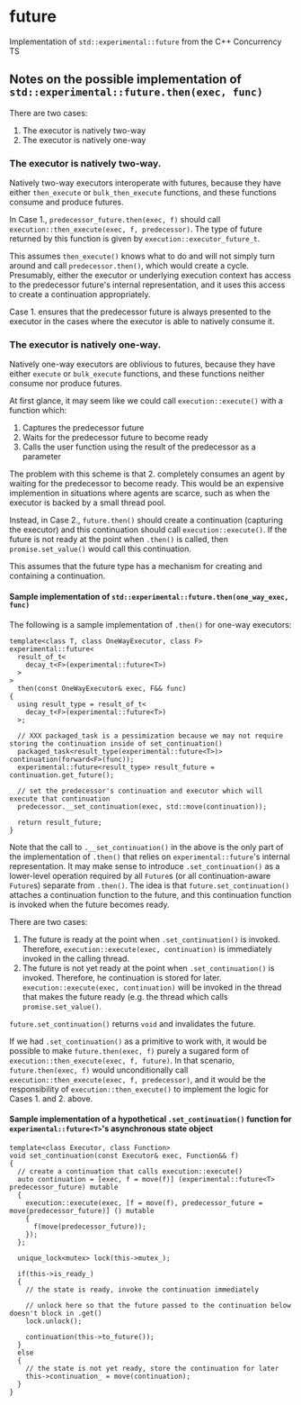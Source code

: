 # future
Implementation of `std::experimental::future` from the C++ Concurrency TS

## Notes on the possible implementation of `std::experimental::future.then(exec, func)`

There are two cases:

  1. The executor is natively two-way
  2. The executor is natively one-way

### The executor is natively two-way.
  
Natively two-way executors interoperate with futures, because they have either `then_execute` or `bulk_then_execute` functions, and these functions consume and produce futures.

In Case 1., `predecessor_future.then(exec, f)` should call `execution::then_execute(exec, f, predecessor)`. The type of future returned by this function is given by `execution::executor_future_t`.

This assumes `then_execute()` knows what to do and will not simply turn around and call `predecessor.then()`, which would create a cycle. Presumably, either the executor or underlying execution context has access to the predecessor future's internal representation, and it uses this access to create a continuation appropriately.

Case 1. ensures that the predecessor future is always presented to the executor in the cases where the executor is able to natively consume it.

### The executor is natively one-way.

Natively one-way executors are oblivious to futures, because they have either `execute` or `bulk_execute` functions, and these functions neither consume nor produce futures.

At first glance, it may seem like we could call `execution::execute()` with a function which:

  1. Captures the predecessor future
  2. Waits for the predecessor future to become ready
  3. Calls the user function using the result of the predecessor as a parameter

The problem with this scheme is that 2. completely consumes an agent by waiting for the predecessor to become ready. This would be an expensive implemention in situations where agents are scarce, such as when the executor is backed by a small thread pool.

Instead, in Case 2., `future.then()` should create a continuation (capturing the executor) and this continuation should call `execution::execute()`. If the future is not ready at the point when `.then()` is called, then `promise.set_value()` would call this continuation.

This assumes that the future type has a mechanism for creating and containing a continuation.

#### Sample implementation of `std::experimental::future.then(one_way_exec, func)`

The following is a sample implementation of `.then()` for one-way executors:

    template<class T, class OneWayExecutor, class F>
    experimental::future<
      result_of_t<
        decay_t<F>(experimental::future<T>)
      >
    >
      then(const OneWayExecutor& exec, F&& func)
    {
      using result_type = result_of_t<
        decay_t<F>(experimental::future<T>)
      >;
    
      // XXX packaged_task is a pessimization because we may not require storing the continuation inside of set_continuation()
      packaged_task<result_type(experimental::future<T>)> continuation(forward<F>(func));
      experimental::future<result_type> result_future = continuation.get_future();

      // set the predecessor's continuation and executor which will execute that continuation
      predecessor.__set_continuation(exec, std::move(continuation));
    
      return result_future;
    }

Note that the call to `.__set_continuation()` in the above is the only part of the implementation of `.then()` that relies on `experimental::future`'s internal representation.
It may make sense to introduce `.set_continuation()` as a lower-level operation required by all `Future`s (or all continuation-aware `Future`s) separate from `.then()`.
The idea is that `future.set_continuation()` attaches a continuation function to the future, and this continuation function is invoked when the future becomes ready.

There are two cases:

  1. The future is ready at the point when `.set_continuation()` is invoked. Therefore, `execution::execute(exec, continuation)` is immediately invoked in the calling thread.
  2. The future is not yet ready at the point when `.set_continuation()` is invoked. Therefore, he continuation is stored for later. `execution::execute(exec, continuation)` will be invoked
     in the thread that makes the future ready (e.g. the thread which calls `promise.set_value()`.

`future.set_continuation()` returns `void` and invalidates the future.

If we had `.set_continuation()` as a primitive to work with, it would be possible to make `future.then(exec, f)` purely a sugared form of `execution::then_execute(exec, f, future)`.
In that scenario, `future.then(exec, f)` would unconditionally call `execution::then_execute(exec, f, predecessor)`, and it would be the responsibility of `execution::then_execute()`
to implement the logic for Cases 1. and 2. above.

#### Sample implementation of a hypothetical `.set_continuation()` function for `experimental::future<T>`'s asynchronous state object

    template<class Executor, class Function>
    void set_continuation(const Executor& exec, Function&& f)
    {
      // create a continuation that calls execution::execute()
      auto continuation = [exec, f = move(f)] (experimental::future<T> predecessor_future) mutable
      {
        execution::execute(exec, [f = move(f), predecessor_future = move(predecessor_future)] () mutable
        {
          f(move(predecessor_future));
        });
      };

      unique_lock<mutex> lock(this->mutex_);

      if(this->is_ready_)
      {
        // the state is ready, invoke the continuation immediately

        // unlock here so that the future passed to the continuation below doesn't block in .get()
        lock.unlock();

        continuation(this->to_future());
      }
      else
      {
        // the state is not yet ready, store the continuation for later
        this->continuation_ = move(continuation);
      }
    }

